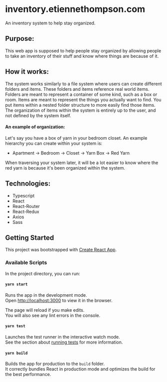 # inventory.etiennethompson.com

An inventory system to help stay organized.

## Purpose:

This web app is supposed to help people stay organized by allowing people to take an inventory of their stuff and know where things are because of it.

## How it works:

The system works similarly to a file system where users can create different folders and items. These folders and items reference real world items. Folders are meant to represent a container of some kind, such as a box or room. Items are meant to represent the things you actually want to find. You put items within a nested folder structure to more easily find those items. The organization of items within the system is entirely up to the user, and not defined by the system itself.

#### An example of organization:

Let's say you have a box of yarn in your bedroom closet. An example hierarchy you can create within your system is:

- Apartment -> Bedroom -> Closet -> Yarn Box -> Red Yarn

When traversing your system later, it will be a lot easier to know where the red yarn is because it's been organized within the system.

## Technologies:

- Typescript
- React
- React-Router
- React-Redux
- Axios
- Sass

## Getting Started

This project was bootstrapped with [Create React App](https://github.com/facebook/create-react-app).

### Available Scripts

In the project directory, you can run:

#### `yarn start`

Runs the app in the development mode.\
Open [http://localhost:3000](http://localhost:3000) to view it in the browser.

The page will reload if you make edits.\
You will also see any lint errors in the console.

#### `yarn test`

Launches the test runner in the interactive watch mode.\
See the section about [running tests](https://facebook.github.io/create-react-app/docs/running-tests) for more information.

#### `yarn build`

Builds the app for production to the `build` folder.\
It correctly bundles React in production mode and optimizes the build for the best performance.
